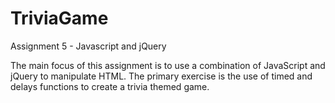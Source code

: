 # TriviaGame
Assignment 5 - Javascript and jQuery

The main focus of this assignment is to use a combination of JavaScript and jQuery to manipulate HTML. 
The primary exercise is the use of timed and delays functions to create a trivia themed game.
